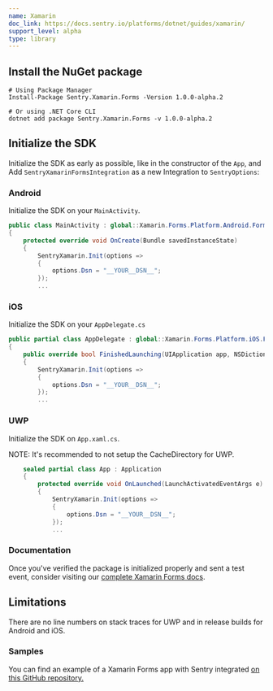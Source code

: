 ```yaml
---
name: Xamarin
doc_link: https://docs.sentry.io/platforms/dotnet/guides/xamarin/
support_level: alpha
type: library
---
```


## Install the NuGet package

```shell
# Using Package Manager
Install-Package Sentry.Xamarin.Forms -Version 1.0.0-alpha.2

# Or using .NET Core CLI
dotnet add package Sentry.Xamarin.Forms -v 1.0.0-alpha.2
```

## Initialize the SDK

Initialize the SDK as early as possible, like in the constructor of the `App`, and Add `SentryXamarinFormsIntegration` as a new Integration to `SentryOptions`:


### Android
Initialize the SDK on your `MainActivity`.

```csharp
public class MainActivity : global::Xamarin.Forms.Platform.Android.FormsAppCompatActivity
{
    protected override void OnCreate(Bundle savedInstanceState)
    {
		SentryXamarin.Init(options =>
		{
			options.Dsn = "__YOUR__DSN__";
		});
        ...
```

### iOS
Initialize the SDK on your `AppDelegate.cs`

```csharp
public partial class AppDelegate : global::Xamarin.Forms.Platform.iOS.FormsApplicationDelegate
{
    public override bool FinishedLaunching(UIApplication app, NSDictionary options)
    {
		SentryXamarin.Init(options =>
		{
			options.Dsn = "__YOUR__DSN__";
		});
        ...
```

### UWP
Initialize the SDK on `App.xaml.cs`.

NOTE: It's recommended to not setup the CacheDirectory for UWP.

```csharp
    sealed partial class App : Application
    {
        protected override void OnLaunched(LaunchActivatedEventArgs e)
        {
			SentryXamarin.Init(options =>
			{
				options.Dsn = "__YOUR__DSN__";
			});
			...   
```

### Documentation

Once you've verified the package is initialized properly and sent a test event, consider visiting our [complete Xamarin Forms docs](https://docs.sentry.io/platforms/dotnet/guides/xamarin/).

## Limitations

There are no line numbers on stack traces for UWP and in release builds for Android and iOS.

### Samples

You can find an example of a Xamarin Forms app with Sentry integrated [on this GitHub repository.](https://github.com/getsentry/sentry-dotnet-xamarin/tree/main/Samples)
